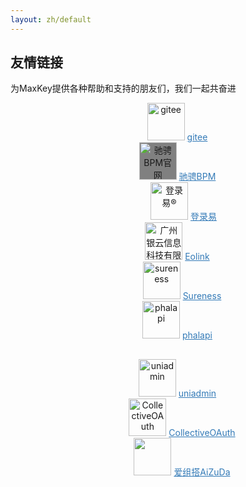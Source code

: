 ```yaml
---
layout: zh/default
---
```

<style>
.flinks{
	text-align: center;
}

.flinks img{
	height: 60px;
	max-width: 120px;
}

.flinks a{
	color: #337ab7;
}

</style>

<h2>友情链接</h2>

为MaxKey提供各种帮助和支持的朋友们，我们一起共奋进
<div class="row ">
	<div class="col-md-2 flinks">
		<img style="padding-left: 30px;" src="{{ "/static/images/partners/gitee.png" | prepend: site.baseurl }}?{{ site.time | date: "%Y%m%d%H%M" }}" title="gitee">
		<a href="https://gitee.com/" target="_blank">	gitee	</a>
	</div>
	<div class="col-md-2 flinks" >
		<img   src="{{ "/static/images/partners/ccflowAD_Smaill.png" | prepend: site.baseurl }}?{{ site.time | date: "%Y%m%d%H%M" }}" title="驰骋BPM官网" style="BACKGROUND-COLOR: GRAY;margin-left: 30px;">
		<a href="http://ccflow.org/?from=MaxKey" target="_blank">	驰骋BPM	</a>
	</div>
	<div class="col-md-2 flinks">
		<img style="padding-left: 50px;" src="{{ "/static/images/partners/denglu1.jpg" | prepend: site.baseurl }}?{{ site.time | date: "%Y%m%d%H%M" }}" title="登录易®">
		<a href="https://www.denglu1.cn/?from=MaxKey" target="_blank"> 登录易</a>
	</div>
	<div class="col-md-2 flinks">
		<img style="padding-left: 30px;" src="https://www.eolink.com/assets/images/logo/eolink_nav.svg" title="广州银云信息科技有限公司">
		<a href="https://www.eolinker.com/?from=MaxKey" target="_blank"> 
					Eolink
				</a>
	</div>
	<div class="col-md-2 flinks">
		<img style="padding-left: 45px;" src="{{ "/static/images/partners/sureness.png" | prepend: site.baseurl }}?{{ site.time | date: "%Y%m%d%H%M" }}" title="sureness">
		<a href="https://su.usthe.com/#/cn/" target="_blank">
					Sureness
		</a>
	</div>
	<div class="col-md-2 flinks">
		<img  style="padding-left: 30px;"  src="{{ "/static/images/partners/phalapi.png" | prepend: site.baseurl }}?{{ site.time | date: "%Y%m%d%H%M" }}" title="phalapi">
		<a href="https://www.phalapi.net/" target="_blank">phalapi</a>
	</div>
</div>

<div class="row " style="margin-top: 30px;">
	<div class="col-md-2 flinks">
		<img  style="padding-left: 30px;"  src="{{ "/static/images/partners/uniadmin.jpg" | prepend: site.baseurl }}?{{ site.time | date: "%Y%m%d%H%M" }}" title="uniadmin">
		<a href="https://uniadmin.jiangruyi.com/" target="_blank">	uniadmin</a>
	</div>
	<div class="col-md-2 flinks">
		<img  style="padding-left: 45px;" src="{{ "/static/images/partners/collectiveoauth.png" | prepend: site.baseurl }}?{{ site.time | date: "%Y%m%d%H%M" }}" title="CollectiveOAuth">
		<a href="https://codoc.rthinkingsoft.cn/" target="_blank">	CollectiveOAuth	</a>
	</div>
	<div class="col-md-2 flinks" >
		<img style="padding-left: 45px;" src ="http://aizuda.com/img/azd.png" />
		<a href="http://aizuda.com/?from=MaxKey" target="_blank">爱组搭AiZuDa</a>
	</div>
	<div class="col-md-2 flinks">
	</div>
	<div class="col-md-2 flinks">
	</div>
	<div class="col-md-2 flinks">
	</div>
</div>

<div class="row "  style="margin-top: 30px;">
	<div class="col-md-2 flinks" >
	</div>
	<div class="col-md-2 flinks">
	</div>
	<div class="col-md-2 flinks">
	</div>
	<div class="col-md-2 flinks">
	</div>
	<div class="col-md-2 flinks">
	</div>
	<div class="col-md-2 flinks">
	</div>
</div>




				
				
